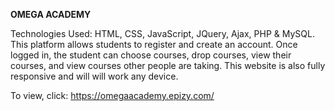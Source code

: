 **OMEGA ACADEMY**

Technologies Used: HTML, CSS, JavaScript, JQuery, Ajax, PHP & MySQL. This platform allows students to register and create an account. Once logged in, the student can choose courses, drop courses, view their courses, and view courses other people are taking. This website is also fully responsive and will will work any device.

To view, click: https://omegaacademy.epizy.com/
